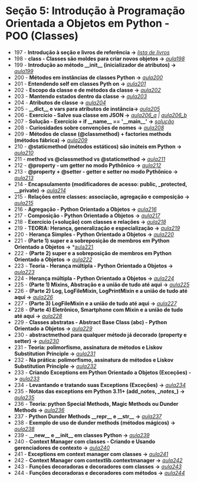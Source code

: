# Seção 5: Introdução à Programação Orientada a Objetos em Python - POO (Classes)

- 197 - **Introdução à seção e livros de referência ->** *[lista de livros](https://pastelink.net/livrosreferencias)*
- 198 - **class - Classes são moldes para criar novos objetos ->** *[aula198](aula198.py)*
- 199 - **Introdução ao método \_\_init\_\_ (inicializador de atributos) ->** *[aula199](aula199.py)*
- 200 - **Métodos em instâncias de classes Python ->** *[aula200](aula200.py)*
- 201 - **Entendendo self em classes Pyth on ->** *[aula201](aula201.py)*
- 202 - **Escopo da classe e de métodos da classe ->** *[aula202](aula202.py)*
- 203 - **Mantendo estados dentro da classe ->** *[aula203](aula203.py)*
- 204 - **Atributos de classe ->** *[aula204](aula204.py)*
- 205 - **\_\_dict\_\_ e vars para atributos de instância->** *[aula205](aula205.py)*
- 206 - **Exercício - Salve sua classe em JSON ->** *[aula206_a](aula206_a.py) | [aula206_b](aula206_b.py)*
- 207 - **Solução - Exercício + if \_\_name\_\_ == '\_\_main\_\_' ->** *[solução](https://github.com/luizomf/cursopython2023/commit/b6bb18596906ca25bfc460f672082a4e744909d2)*
- 208 - **Curiosidades sobre convenções de nomes ->** *[aula208](aula208.md)*
- 209 - **Métodos de classe (@classmethod) + factories methods (métodos fábrica) ->** *[aula209](aula209.py)*
- 210 - **@staticmethod (métodos estáticos) são inúteis em Python ->** *[aula210](aula210.py)*
- 211 - **method vs @classmethod vs @staticmethod ->** *[aula211](aula211.py)*
- 212 - **@property - um getter no modo Pythônico ->** *[aula212](aula212.py)*
- 213 - **@property + @setter - getter e setter no modo Pythônico ->** *[aula213](aula213.py)*
- 214 - **Encapsulamento (modificadores de acesso: public, _protected, __private) ->** *[aula214](aula214.py)*
- 215 - **Relações entre classes: associação, agregação e composição ->** *[aula215](aula215.py)*
- 216 - **Agregação - Python Orientado a Objetos ->** *[aula216](aula216.py)*
- 217 - **Composição - Python Orientado a Objetos ->** *[aula217](aula217.py)*
- 218 - **Exercício (+solução) com classes e relações ->** *[aula218](aula218.py)*
- 219 - **TEORIA: Herança, generalização e especialização ->** *[aula219](aula219.py)*
- 220 - **Herança Simples - Python Orientado a Objetos ->** *[aula220](aula219.py)*
- 221 - **(Parte 1) super e a sobreposição de membros em Python Orientado a Objetos ->** *[aula221](aula221.py)
- 222 - **(Parte 2) super e a sobreposição de membros em Python Orientado a Objetos ->** *[aula222](aula221.py)*
- 223 - **Teoria - Herança múltipla - Python Orientado a Objetos ->** *[aula223](aula223.py)*
- 224 - **Herança múltipla - Python Orientado a Objetos ->** *[aula224](aula223.py)*
- 225 - **(Parte 1) Mixins, Abstração e a união de tudo até aqui ->** *[aula225](./aula225_228/)*
- 226 - **(Parte 2) Log, LogFileMixin, LogPrintMixin e a união de tudo até aqui ->** *[aula226](./aula225_228/)*
- 227 - **(Parte 3) LogFileMixin e a união de tudo até aqui ->** *[aula227](./aula225_228/)*
- 228 - **(Parte 4) Eletrônico, Smartphone com Mixin e a união de tudo até aqui ->** *[aula228](./aula225_228/)*
- 229 - **Classes abstratas - Abstract Base Class (abc) - Python Orientado a Objetos ->** *[aula229](aula229.py)*
- 230 - **abstractmethod para qualquer método já decorado (property e setter) ->** *[aula230](aula230.py)*
- 231 - **Teoria: polimorfismo, assinatura de métodos e Liskov Substitution Principle ->** *[aula231](aula231.py)*
- 232 - **Na prática: polimorfismo, assinatura de métodos e Liskov Substitution Principle ->** *[aula232](aula231.py)*
- 233 - **Criando Exceptions em Python Orientado a Objetos (Exceções) ->** *[aula233](aula233.py)*
- 234 - **Levantando e tratando suas Exceptions (Exceções) ->** *[aula234](aula233.py)*
- 235 - **Notas das exceptions em Python 3.11+ (add_notes, \__notes\__) ->** *[aula235](aula233.py)*
- 236 - **Teoria: python Special Methods, Magic Methods ou Dunder Methods ->** *[aula236](aula236.py)*
- 237 - **Python Dunder Methods \_\_repr\_\_ e \_\_str\_\_ ->** *[aula237](aula236.py)*
- 238 - **Exemplo de uso de dunder methods (métodos mágicos) ->** *[aula238](aula236.py)*
- 239 - **\_\_new\_\_ e \_\_init\_\_ em classes Python ->** *[aula239](aula239.py)*
- 240 - **Context Manager com classes - Criando e Usando gerenciadores de contexto ->** *[aula240](aula240.py)*
- 241 - **Exceptions em context manager com classes ->** *[aula241](aula240.py)*
- 242 - **Context Manager com contextlib.contextmanager ->** *[aula242](aula242.py)*
- 243 - **Funções decoradoras e decoradores com classes ->** *[aula243](aula243.py)*
- 244 - **Funções decoradoras e decoradores com métodos ->** *[aula244](aula243.py)*

